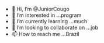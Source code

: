 - 👋 Hi, I’m @JuniorCougo
- 👀 I’m interested in ...program
- 🌱 I’m currently learning ...much
- 💞️ I’m looking to collaborate on ...job
- 📫 How to reach me ...Brazil
<!---
JuniorCougo/JuniorCougo is a ✨ special ✨ repository because its `README.md` (this file) appears on your GitHub profile.
You can click the Preview link to take a look at your changes.
--->
